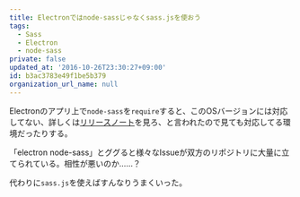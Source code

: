 ```yaml
---
title: Electronではnode-sassじゃなくsass.jsを使おう
tags:
  - Sass
  - Electron
  - node-sass
private: false
updated_at: '2016-10-26T23:30:27+09:00'
id: b3ac3783e49f1be5b379
organization_url_name: null
---
```

Electronのアプリ上で`node-sass`を`require`すると、このOSバージョンには対応してない、詳しくは[リリースノート](https://github.com/sass/node-sass/releases/tag/v3.10.1)を見ろ、と言われたので見ても対応してる環境だったりする。

「electron node-sass」とググると様々なIssueが双方のリポジトリに大量に立てられている。相性が悪いのか……？

代わりに`sass.js`を使えばすんなりうまくいった。
